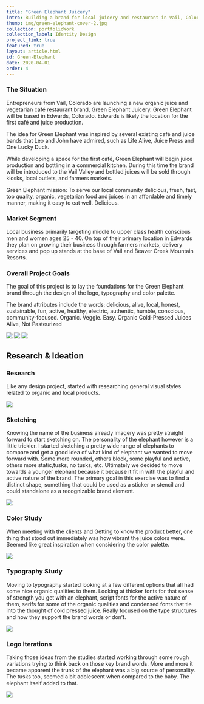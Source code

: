 ```yaml
---
title: "Green Elephant Juicery"
intro: Building a brand for local juicery and restaurant in Vail, Colorado.
thumb: img/green-elephant-cover-2.jpg
collection: portfolioWork
collection_label: Identity Design
project_link: true
featured: true
layout: article.html
id: Green-Elephant
date: 2020-04-01
order: 4
---
```


<div class="Article-section">

### The Situation

Entrepreneurs from Vail, Colorado are launching a new organic juice and vegetarian café restaurant brand, Green Elephant Juicery. Green Elephant will be based in Edwards, Colorado. Edwards is likely the location for the first café and juice production.

The idea for Green Elephant was inspired by several existing café and juice bands that Leo and John have admired, such as Life Alive, Juice Press and One Lucky Duck.

While developing a space for the first café, Green Elephant will begin juice production and bottling in a commercial kitchen. During this time the brand will be introduced to the Vail Valley and bottled juices will be sold through kiosks, local outlets, and farmers markets.

Green Elephant mission: To serve our local community delicious, fresh, fast, top quality, organic, vegetarian food and juices in an affordable and timely manner, making it easy to eat well. Delicious.

### Market Segment

Local business primarily targeting middle to upper class health conscious men and women ages 25 - 40. On top of their primary location in Edwards they plan on growing their business through farmers markets, delivery services and pop up stands at the base of Vail and Beaver Creek Mountain Resorts.

### Overall Project Goals

The goal of this project is to lay the foundations for the Green Elephant brand through the design of the logo, typography and color palette.

The brand attributes include the words: delicious, alive, local, honest, sustainable, fun, active, healthy, electric, authentic, humble, conscious, community-focused. Organic. Veggie. Easy. Organic Cold-Pressed Juices Alive, Not Pasteurized

<div class="Article-image">
  <img class="u-centerBlock" src="/../../img/green-elephant/ge-logos.jpg" />
  <img class="u-centerBlock" src="/../../img/green-elephant/ge-guides.jpg" />
  <img class="u-centerBlock" src="/../../img/green-elephant/ge-usage.jpg" />
</div>

</div>

<div class="Article-section">

## Research & Ideation

### Research

Like any design project, started with researching general visual styles related to organic and local products.

<div class="Article-image u-padTopMd">
  <img class="u-centerBlock" src="/../../img/green-elephant/ge-research.jpg" />
</div>

### Sketching

Knowing the name of the business already imagery was pretty straight forward to start sketching on. The personality of the elephant however is a little trickier. I started sketching a pretty wide range of elephants to compare and get a good idea of what kind of elephant we wanted to move forward with. Some more rounded, others block, some playful and active, others more static,tusks, no tusks, etc. Ultimately we decided to move towards a younger elephant because it because it fit in with the playful and active nature of the brand. The primary goal in this exercise was to find a distinct shape, something that could be used as a sticker or stencil and could standalone as a recognizable brand element.

<div class="Article-image u-padTopMd">
  <img class="u-centerBlock" src="/../../img/green-elephant/ge-sketches.jpg" />
</div>

### Color Study

When meeting with the clients and Getting to know the product better, one thing that stood out immediately was how vibrant the juice colors were. Seemed like great inspiration when considering the color palette.

<div class="Article-image u-padTopMd">
  <img class="u-centerBlock" src="/../../img/green-elephant/ge-color.jpg" />
</div>

### Typography Study

Moving to typography started looking at a few different options that all had some nice organic qualities to them. Looking at thicker fonts for that sense of strength you get with an elephant, script fonts for the active nature of them, serifs for some of the organic qualities and condensed fonts that tie into the thought of cold pressed juice. Really focused on the type structures and how they support the brand words or don’t.

<div class="Article-image ">
  <img class="u-centerBlock" src="/../../img/green-elephant/ge-type.jpg" />
</div>

### Logo Iterations

Taking those ideas from the studies started working through some rough variations trying to think back on those key brand words. More and more it became apparent the trunk of the elephant was a big source of personality. The tusks too, seemed a bit adolescent when compared to the baby. The elephant itself added to that.

<div class="Article-image  u-padTopMd">
  <img class="u-centerBlock" src="/../../img/green-elephant/ge-logocleanup.jpg" />
</div>

</div>
